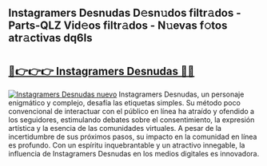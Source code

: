## Instagramers Desnudas D𝚎sn𝚞dos filtr𝚊dos - Parts-QLZ Vid𝚎os filtr𝚊dos - N𝚞evas f𝚘tos atr𝚊ctivas dq6Is

# <h2><a href="http://mbagry3.tromn.icu/?c=Instagramers+Desnudas">🔗👉👉👉 Instagramers Desnudas 🔗🔗</a></h2>

[![Instagramers Desnudas nuevo](https://i.imgur.com/pEAQMta.gif)](http://mbagry3.tromn.icu/?c=Instagramers+Desnudas)
Instagramers Desnudas, un personaje enigmático y complejo, desafía las etiquetas simples. Su método poco convencional de interactuar con el público en línea ha atraído y ofendido a los seguidores, estimulando debates sobre el consentimiento, la expresión artística y la esencia de las comunidades virtuales. A pesar de la incertidumbre de sus próximos pasos, su impacto en la comunidad en línea es profundo. Con un espíritu inquebrantable y un atractivo innegable, la influencia de Instagramers Desnudas en los medios digitales es innovadora.
